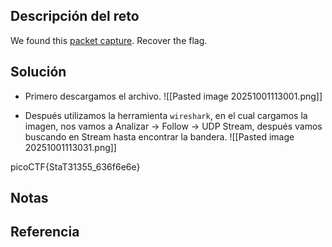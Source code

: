 ## Descripción del reto
We found this [packet capture](https://jupiter.challenges.picoctf.org/static/483e50268fe7e015c49caf51a69063d0/capture.pcap). Recover the flag.

## Solución
- Primero descargamos el archivo.
![[Pasted image 20251001113001.png]]

- Después utilizamos la herramienta `wireshark`, en el cual cargamos la imagen, nos vamos a Analizar -> Follow -> UDP Stream, después vamos buscando en Stream hasta encontrar la bandera.
![[Pasted image 20251001113031.png]]

picoCTF{StaT31355_636f6e6e}

## Notas


## Referencia